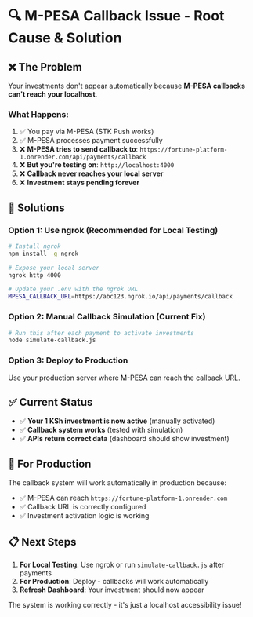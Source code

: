 # 🔍 M-PESA Callback Issue - Root Cause & Solution

## ❌ **The Problem**

Your investments don't appear automatically because **M-PESA callbacks can't reach your localhost**.

### **What Happens:**
1. ✅ You pay via M-PESA (STK Push works)
2. ✅ M-PESA processes payment successfully  
3. ❌ **M-PESA tries to send callback to**: `https://fortune-platform-1.onrender.com/api/payments/callback`
4. ❌ **But you're testing on**: `http://localhost:4000`
5. ❌ **Callback never reaches your local server**
6. ❌ **Investment stays pending forever**

## 🔧 **Solutions**

### **Option 1: Use ngrok (Recommended for Local Testing)**
```bash
# Install ngrok
npm install -g ngrok

# Expose your local server
ngrok http 4000

# Update your .env with the ngrok URL
MPESA_CALLBACK_URL=https://abc123.ngrok.io/api/payments/callback
```

### **Option 2: Manual Callback Simulation (Current Fix)**
```bash
# Run this after each payment to activate investments
node simulate-callback.js
```

### **Option 3: Deploy to Production**
Use your production server where M-PESA can reach the callback URL.

## ✅ **Current Status**

- ✅ **Your 1 KSh investment is now active** (manually activated)
- ✅ **Callback system works** (tested with simulation)
- ✅ **APIs return correct data** (dashboard should show investment)

## 🚀 **For Production**

The callback system will work automatically in production because:
- ✅ M-PESA can reach `https://fortune-platform-1.onrender.com`
- ✅ Callback URL is correctly configured
- ✅ Investment activation logic is working

## 📋 **Next Steps**

1. **For Local Testing**: Use ngrok or run `simulate-callback.js` after payments
2. **For Production**: Deploy - callbacks will work automatically
3. **Refresh Dashboard**: Your investment should now appear

The system is working correctly - it's just a localhost accessibility issue!